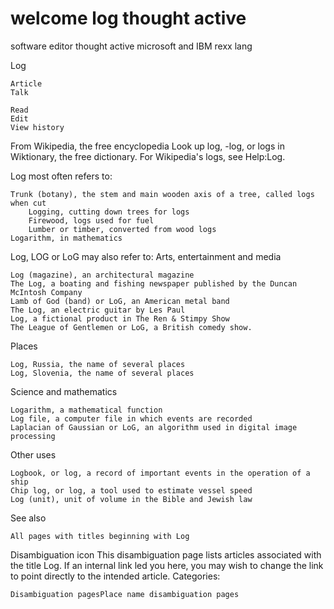 # welcome log thought active
software editor thought active microsoft and IBM rexx lang

Log

    Article
    Talk

    Read
    Edit
    View history

From Wikipedia, the free encyclopedia
Look up log, -log, or logs in Wiktionary, the free dictionary.
For Wikipedia's logs, see Help:Log.

Log most often refers to:

    Trunk (botany), the stem and main wooden axis of a tree, called logs when cut
        Logging, cutting down trees for logs
        Firewood, logs used for fuel
        Lumber or timber, converted from wood logs
    Logarithm, in mathematics

Log, LOG or LoG may also refer to:
Arts, entertainment and media

    Log (magazine), an architectural magazine
    The Log, a boating and fishing newspaper published by the Duncan McIntosh Company
    Lamb of God (band) or LoG, an American metal band
    The Log, an electric guitar by Les Paul
    Log, a fictional product in The Ren & Stimpy Show
    The League of Gentlemen or LoG, a British comedy show.

Places

    Log, Russia, the name of several places
    Log, Slovenia, the name of several places

Science and mathematics

    Logarithm, a mathematical function
    Log file, a computer file in which events are recorded
    Laplacian of Gaussian or LoG, an algorithm used in digital image processing

Other uses

    Logbook, or log, a record of important events in the operation of a ship
    Chip log, or log, a tool used to estimate vessel speed
    Log (unit), unit of volume in the Bible and Jewish law

See also

    All pages with titles beginning with Log 

Disambiguation icon
This disambiguation page lists articles associated with the title Log.
If an internal link led you here, you may wish to change the link to point directly to the intended article.
Categories:

    Disambiguation pagesPlace name disambiguation pages